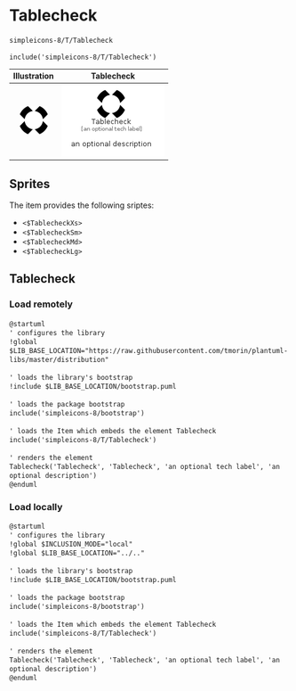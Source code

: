 # Tablecheck


```text
simpleicons-8/T/Tablecheck
```

```text
include('simpleicons-8/T/Tablecheck')
```



| Illustration | Tablecheck |
| :---: | :---: |
| ![illustration for Illustration](../../simpleicons-8/T/Tablecheck.png) | ![illustration for Tablecheck](../../simpleicons-8/T/Tablecheck.Local.png) |



## Sprites
The item provides the following sriptes:

- `<$TablecheckXs>`
- `<$TablecheckSm>`
- `<$TablecheckMd>`
- `<$TablecheckLg>`





## Tablecheck

### Load remotely
```plantuml
@startuml
' configures the library
!global $LIB_BASE_LOCATION="https://raw.githubusercontent.com/tmorin/plantuml-libs/master/distribution"

' loads the library's bootstrap
!include $LIB_BASE_LOCATION/bootstrap.puml

' loads the package bootstrap
include('simpleicons-8/bootstrap')

' loads the Item which embeds the element Tablecheck
include('simpleicons-8/T/Tablecheck')

' renders the element
Tablecheck('Tablecheck', 'Tablecheck', 'an optional tech label', 'an optional description')
@enduml
```

### Load locally
```plantuml
@startuml
' configures the library
!global $INCLUSION_MODE="local"
!global $LIB_BASE_LOCATION="../.."

' loads the library's bootstrap
!include $LIB_BASE_LOCATION/bootstrap.puml

' loads the package bootstrap
include('simpleicons-8/bootstrap')

' loads the Item which embeds the element Tablecheck
include('simpleicons-8/T/Tablecheck')

' renders the element
Tablecheck('Tablecheck', 'Tablecheck', 'an optional tech label', 'an optional description')
@enduml
```


